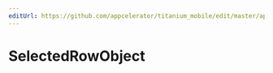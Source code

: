 ```yaml
---
editUrl: https://github.com/appcelerator/titanium_mobile/edit/master/apidoc/Titanium/UI/TableView.yml
---
```

# SelectedRowObject

<TypeHeader/>

<ApiDocs/>
